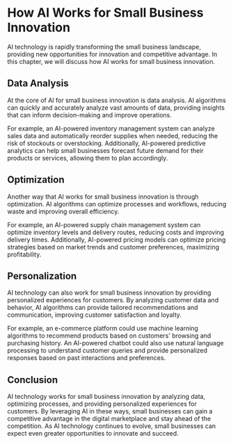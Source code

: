 How AI Works for Small Business Innovation
=====================================================================================================

AI technology is rapidly transforming the small business landscape, providing new opportunities for innovation and competitive advantage. In this chapter, we will discuss how AI works for small business innovation.

Data Analysis
-------------

At the core of AI for small business innovation is data analysis. AI algorithms can quickly and accurately analyze vast amounts of data, providing insights that can inform decision-making and improve operations.

For example, an AI-powered inventory management system can analyze sales data and automatically reorder supplies when needed, reducing the risk of stockouts or overstocking. Additionally, AI-powered predictive analytics can help small businesses forecast future demand for their products or services, allowing them to plan accordingly.

Optimization
------------

Another way that AI works for small business innovation is through optimization. AI algorithms can optimize processes and workflows, reducing waste and improving overall efficiency.

For example, an AI-powered supply chain management system can optimize inventory levels and delivery routes, reducing costs and improving delivery times. Additionally, AI-powered pricing models can optimize pricing strategies based on market trends and customer preferences, maximizing profitability.

Personalization
---------------

AI technology can also work for small business innovation by providing personalized experiences for customers. By analyzing customer data and behavior, AI algorithms can provide tailored recommendations and communication, improving customer satisfaction and loyalty.

For example, an e-commerce platform could use machine learning algorithms to recommend products based on customers' browsing and purchasing history. An AI-powered chatbot could also use natural language processing to understand customer queries and provide personalized responses based on past interactions and preferences.

Conclusion
----------

AI technology works for small business innovation by analyzing data, optimizing processes, and providing personalized experiences for customers. By leveraging AI in these ways, small businesses can gain a competitive advantage in the digital marketplace and stay ahead of the competition. As AI technology continues to evolve, small businesses can expect even greater opportunities to innovate and succeed.
